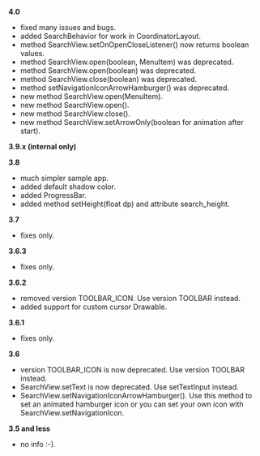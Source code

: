 **4.0**
 - fixed many issues and bugs.
 - added SearchBehavior for work in CoordinatorLayout.
 - method SearchView.setOnOpenCloseListener() now returns boolean values.
 - method SearchView.open(boolean, MenuItem) was deprecated.
 - method SearchView.open(boolean) was deprecated.
 - method SearchView.close(boolean) was deprecated.
 - method setNavigationIconArrowHamburger() was deprecated.
 - new method SearchView.open(MenuItem).
 - new method SearchView.open().
 - new method SearchView.close().
 - new method SearchView.setArrowOnly(boolean for animation after start).

**3.9.x (internal only)**

**3.8**  
 - much simpler sample app.
 - added default shadow color.
 - added ProgressBar.
 - added method setHeight(float dp) and attribute search_height.

**3.7**  
 - fixes only.

**3.6.3**  
 - fixes only.

**3.6.2**  
 - removed version TOOLBAR_ICON. Use version TOOLBAR instead.
 - added support for custom cursor Drawable.
  
**3.6.1**  
 - fixes only.

**3.6**  
- version TOOLBAR_ICON is now deprecated. Use version TOOLBAR instead.
- SearchView.setText is now deprecated. Use setTextInput instead.
- SearchView.setNavigationIconArrowHamburger(). Use this method to set an animated hamburger icon
  or you can set your own icon with SearchView.setNavigationIcon.
  
**3.5 and less**
- no info :-).

